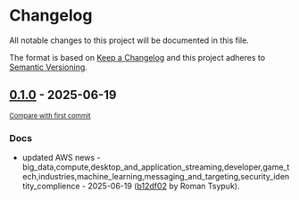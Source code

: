 # Changelog

All notable changes to this project will be documented in this file.

The format is based on [Keep a Changelog](http://keepachangelog.com/en/1.0.0/)
and this project adheres to [Semantic Versioning](http://semver.org/spec/v2.0.0.html).

<!-- insertion marker -->
## [0.1.0](https://github.com/tsypuk/aws-news/releases/tag/ver-2025-06-190.1.0) - 2025-06-19

<small>[Compare with first commit](https://github.com/tsypuk/aws-news/compare/972e286a4056ebde153c076416f7e867493579b8...ver-2025-06-19)</small>

### Docs

- updated AWS news - big_data,compute,desktop_and_application_streaming,developer,game_tech,industries,machine_learning,messaging_and_targeting,security_identity_complience - 2025-06-19 ([b12df02](https://github.com/tsypuk/aws-news/commit/b12df022e96a0ffdb2535f5c817fb8d6ceb4bc8f) by Roman Tsypuk).

